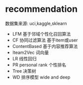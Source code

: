 #  recommendation 
  数据集来源: uci,kaggle,sklearn
- LFM    基于邻域个性化召回算法
- CF     协同过滤算法     基于item或user
- ContentBased  基于内容推荐算法
- Iteam2Vec       词向量
- LR       线性回归
- PR  personal rank     个性排名
- Tree 决策树
- WD   排序模型    wide and deep

